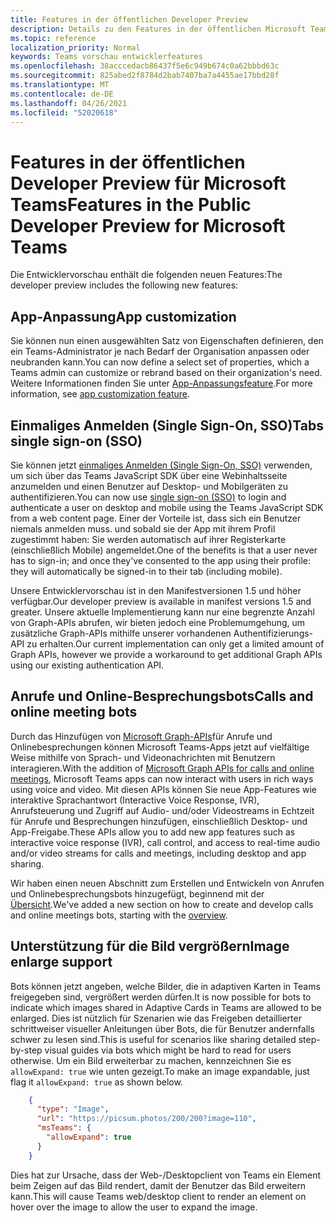 ```yaml
---
title: Features in der öffentlichen Developer Preview
description: Details zu den Features in der öffentlichen Microsoft Teams-Developer Preview
ms.topic: reference
localization_priority: Normal
keywords: Teams vorschau entwicklerfeatures
ms.openlocfilehash: 38acccedacb86437f5e6c949b674c0a62bbbd63c
ms.sourcegitcommit: 825abed2f8784d2bab7407ba7a4455ae17bbd28f
ms.translationtype: MT
ms.contentlocale: de-DE
ms.lasthandoff: 04/26/2021
ms.locfileid: "52020618"
---
```

# <a name="features-in-the-public-developer-preview-for-microsoft-teams"></a><span data-ttu-id="9c47a-104">Features in der öffentlichen Developer Preview für Microsoft Teams</span><span class="sxs-lookup"><span data-stu-id="9c47a-104">Features in the Public Developer Preview for Microsoft Teams</span></span>

<span data-ttu-id="9c47a-105">Die Entwicklervorschau enthält die folgenden neuen Features:</span><span class="sxs-lookup"><span data-stu-id="9c47a-105">The developer preview includes the following new features:</span></span>

## <a name="app-customization"></a><span data-ttu-id="9c47a-106">App-Anpassung</span><span class="sxs-lookup"><span data-stu-id="9c47a-106">App customization</span></span>

<span data-ttu-id="9c47a-107">Sie können nun einen ausgewählten Satz von Eigenschaften definieren, den ein Teams-Administrator je nach Bedarf der Organisation anpassen oder neubranden kann.</span><span class="sxs-lookup"><span data-stu-id="9c47a-107">You can now define a select set of properties, which a Teams admin can customize or rebrand based on their organization's need.</span></span> <span data-ttu-id="9c47a-108">Weitere Informationen finden Sie unter [App-Anpassungsfeature](~/concepts/design/design-teams-app-overview.md).</span><span class="sxs-lookup"><span data-stu-id="9c47a-108">For more information, see [app customization feature](~/concepts/design/design-teams-app-overview.md).</span></span>

## <a name="tabs-single-sign-on-sso"></a><span data-ttu-id="9c47a-109">Einmaliges Anmelden (Single Sign-On, SSO)</span><span class="sxs-lookup"><span data-stu-id="9c47a-109">Tabs single sign-on (SSO)</span></span>

<span data-ttu-id="9c47a-110">Sie können jetzt [einmaliges Anmelden (Single Sign-On, SSO)](~/tabs/how-to/authentication/auth-aad-sso.md) verwenden, um sich über das Teams JavaScript SDK über eine Webinhaltsseite anzumelden und einen Benutzer auf Desktop- und Mobilgeräten zu authentifizieren.</span><span class="sxs-lookup"><span data-stu-id="9c47a-110">You can now use [single sign-on (SSO)](~/tabs/how-to/authentication/auth-aad-sso.md) to login and authenticate a user on desktop and mobile using the Teams JavaScript SDK from a web content page.</span></span> <span data-ttu-id="9c47a-111">Einer der Vorteile ist, dass sich ein Benutzer niemals anmelden muss. und sobald sie der App mit ihrem Profil zugestimmt haben: Sie werden automatisch auf ihrer Registerkarte (einschließlich Mobile) angemeldet.</span><span class="sxs-lookup"><span data-stu-id="9c47a-111">One of the benefits is that a user never has to sign-in; and once they've consented to the app using their profile: they will automatically be signed-in to their tab (including mobile).</span></span>

<span data-ttu-id="9c47a-112">Unsere Entwicklervorschau ist in den Manifestversionen 1.5 und höher verfügbar.</span><span class="sxs-lookup"><span data-stu-id="9c47a-112">Our developer preview is available in manifest versions 1.5 and greater.</span></span> <span data-ttu-id="9c47a-113">Unsere aktuelle Implementierung kann nur eine begrenzte Anzahl von Graph-APIs abrufen, wir bieten jedoch eine Problemumgehung, um zusätzliche Graph-APIs mithilfe unserer vorhandenen Authentifizierungs-API zu erhalten.</span><span class="sxs-lookup"><span data-stu-id="9c47a-113">Our current implementation can only get a limited amount of Graph APIs, however we provide a workaround to get additional Graph APIs using our existing authentication API.</span></span>

## <a name="calls-and-online-meeting-bots"></a><span data-ttu-id="9c47a-114">Anrufe und Online-Besprechungsbots</span><span class="sxs-lookup"><span data-stu-id="9c47a-114">Calls and online meeting bots</span></span>

<span data-ttu-id="9c47a-115">Durch das Hinzufügen von [Microsoft Graph-APIs](/graph/api/resources/communications-api-overview?view=graph-rest-beta&preserve-view=true)für Anrufe und Onlinebesprechungen können Microsoft Teams-Apps jetzt auf vielfältige Weise mithilfe von Sprach- und Videonachrichten mit Benutzern interagieren.</span><span class="sxs-lookup"><span data-stu-id="9c47a-115">With the addition of [Microsoft Graph APIs for calls and online meetings](/graph/api/resources/communications-api-overview?view=graph-rest-beta&preserve-view=true), Microsoft Teams apps can now interact with users in rich ways using voice and video.</span></span> <span data-ttu-id="9c47a-116">Mit diesen APIs können Sie neue App-Features wie interaktive Sprachantwort (Interactive Voice Response, IVR), Anrufsteuerung und Zugriff auf Audio- und/oder Videostreams in Echtzeit für Anrufe und Besprechungen hinzufügen, einschließlich Desktop- und App-Freigabe.</span><span class="sxs-lookup"><span data-stu-id="9c47a-116">These APIs allow you to add new app features such as interactive voice response (IVR), call control, and access to real-time audio and/or video streams for calls and meetings, including desktop and app sharing.</span></span>

<span data-ttu-id="9c47a-117">Wir haben einen neuen Abschnitt zum Erstellen und Entwickeln von Anrufen und Onlinebesprechungsbots hinzugefügt, beginnend mit der [Übersicht](~/bots/calls-and-meetings/calls-meetings-bots-overview.md).</span><span class="sxs-lookup"><span data-stu-id="9c47a-117">We've added a new section on how to create and develop calls and online meetings bots, starting with the [overview](~/bots/calls-and-meetings/calls-meetings-bots-overview.md).</span></span>


## <a name="image-enlarge-support"></a><span data-ttu-id="9c47a-118">Unterstützung für die Bild vergrößern</span><span class="sxs-lookup"><span data-stu-id="9c47a-118">Image enlarge support</span></span>

<span data-ttu-id="9c47a-119">Bots können jetzt angeben, welche Bilder, die in adaptiven Karten in Teams freigegeben sind, vergrößert werden dürfen.</span><span class="sxs-lookup"><span data-stu-id="9c47a-119">It is now possible for bots to indicate which images shared in Adaptive Cards in Teams are allowed to be enlarged.</span></span> <span data-ttu-id="9c47a-120">Dies ist nützlich für Szenarien wie das Freigeben detaillierter schrittweiser visueller Anleitungen über Bots, die für Benutzer andernfalls schwer zu lesen sind.</span><span class="sxs-lookup"><span data-stu-id="9c47a-120">This is useful for scenarios like sharing detailed step-by-step visual guides via bots which might be hard to read for users otherwise.</span></span> <span data-ttu-id="9c47a-121">Um ein Bild erweiterbar zu machen, kennzeichnen Sie es `allowExpand: true` wie unten gezeigt.</span><span class="sxs-lookup"><span data-stu-id="9c47a-121">To make an image expandable, just flag it `allowExpand: true` as shown below.</span></span>

```json
    {
      "type": "Image",
      "url": "https://picsum.photos/200/200?image=110",
      "msTeams": {
        "allowExpand": true
      }
    }
```
<span data-ttu-id="9c47a-122">Dies hat zur Ursache, dass der Web-/Desktopclient von Teams ein Element beim Zeigen auf das Bild rendert, damit der Benutzer das Bild erweitern kann.</span><span class="sxs-lookup"><span data-stu-id="9c47a-122">This will cause Teams web/desktop client to render an element on hover over the image to allow the user to expand the image.</span></span>


